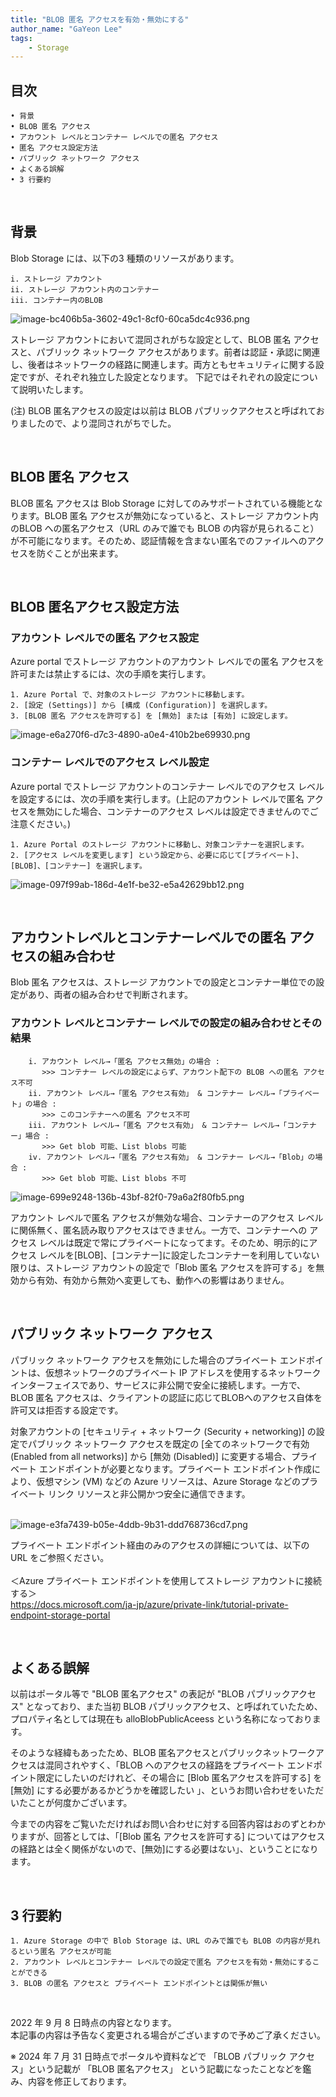 ```yaml
---
title: "BLOB 匿名 アクセスを有効・無効にする"
author_name: "GaYeon Lee"
tags:
    - Storage
---
```


## 目次
	
	• 背景
	• BLOB 匿名 アクセス
	• アカウント レベルとコンテナー レベルでの匿名 アクセス
	• 匿名 アクセス設定方法
	• パブリック ネットワーク アクセス
	• よくある誤解
	• 3 行要約

<br>

## 背景 

   Blob Storage には、以下の3 種類のリソースがあります。

	i. ストレージ アカウント
	ii. ストレージ アカウント内のコンテナー
	iii. コンテナー内のBLOB
	
![image-bc406b5a-3602-49c1-8cf0-60ca5dc4c936.png]({{site.baseurl}}/media/2022/09/image-bc406b5a-3602-49c1-8cf0-60ca5dc4c936.png)

 ストレージ アカウントにおいて混同されがちな設定として、BLOB 匿名 アクセスと、パブリック ネットワーク アクセスがあります。前者は認証・承認に関連し、後者はネットワークの経路に関連します。両方ともセキュリティに関する設定ですが、それぞれ独立した設定となります。
下記ではそれぞれの設定について説明いたします。

(注) BLOB 匿名アクセスの設定は以前は BLOB パブリックアクセスと呼ばれておりましたので、より混同されがちでした。

<br>

## BLOB 匿名 アクセス

BLOB 匿名 アクセスは Blob Storage に対してのみサポートされている機能となります。BLOB 匿名 アクセスが無効になっていると、ストレージ アカウント内のBLOB への匿名アクセス（URL のみで誰でも BLOB の内容が見られること）が不可能になります。そのため、認証情報を含まない匿名でのファイルへのアクセスを防ぐことが出来ます。

<br>
		
## BLOB 匿名アクセス設定方法

### アカウント レベルでの匿名 アクセス設定
   Azure portal でストレージ アカウントのアカウント レベルでの匿名 アクセスを許可または禁止するには、次の手順を実行します。

	1. Azure Portal で、対象のストレージ アカウントに移動します。
	2. [設定 (Settings)] から [構成 (Configuration)] を選択します。
	3. [BLOB 匿名 アクセスを許可する] を [無効] または [有効] に設定します。

![image-e6a270f6-d7c3-4890-a0e4-410b2be69930.png]({{site.baseurl}}/media/2022/09/image-e6a270f6-d7c3-4890-a0e4-410b2be69930.png)


### コンテナー レベルでのアクセス レベル設定
Azure portal でストレージ アカウントのコンテナー レベルでのアクセス レベルを設定するには、次の手順を実行します。(上記のアカウント レベルで匿名 アクセスを無効にした場合、コンテナーのアクセス レベルは設定できませんのでご注意ください。)

	1. Azure Portal のストレージ アカウントに移動し、対象コンテナーを選択します。
	2. [アクセス レベルを変更します] という設定から、必要に応じて[プライベート]、[BLOB]、[コンテナー] を選択します。

![image-097f99ab-186d-4e1f-be32-e5a42629bb12.png]({{site.baseurl}}/media/2022/09/image-097f99ab-186d-4e1f-be32-e5a42629bb12.png)

<br>

## アカウントレベルとコンテナーレベルでの匿名 アクセスの組み合わせ

   Blob 匿名 アクセスは、ストレージ アカウントでの設定とコンテナー単位での設定があり、両者の組み合わせで判断されます。

### アカウント レベルとコンテナー レベルでの設定の組み合わせとその結果

		i. アカウント レベル→「匿名 アクセス無効」の場合 : 
		   >>> コンテナー レベルの設定によらず、アカウント配下の BLOB への匿名 アクセス不可
		ii. アカウント レベル→「匿名 アクセス有効」 & コンテナー レベル→「プライベート」の場合 : 
		   >>> このコンテナーへの匿名 アクセス不可
		iii. アカウント レベル→「匿名 アクセス有効」 & コンテナー レベル→「コンテナー」場合 : 
		   >>> Get blob 可能、List blobs 可能 
		iv. アカウント レベル→「匿名 アクセス有効」 & コンテナー レベル→「Blob」の場合 : 
		   >>> Get blob 可能、List blobs 不可


![image-699e9248-136b-43bf-82f0-79a6a2f80fb5.png]({{site.baseurl}}/media/2022/09/image-699e9248-136b-43bf-82f0-79a6a2f80fb5.png)
		
アカウント レベルで匿名 アクセスが無効な場合、コンテナーのアクセス レベルに関係無く、匿名読み取りアクセスはできません。一方で、コンテナーへの アクセス レベルは既定で常にプライベートになってます。そのため、明示的にアクセス レベルを[BLOB]、[コンテナー]に設定したコンテナーを利用していない限りは、ストレージ アカウントの設定で「Blob 匿名 アクセスを許可する」を無効から有効、有効から無効へ変更しても、動作への影響はありません。

<br>


## パブリック ネットワーク アクセス

   パブリック ネットワーク アクセスを無効にした場合のプライベート エンドポイントは、仮想ネットワークのプライベート IP アドレスを使用するネットワーク インターフェイスであり、サービスに非公開で安全に接続します。一方で、BLOB 匿名 アクセスは、クライアントの認証に応じてBLOBへのアクセス自体を許可又は拒否する設定です。
<br>


   対象アカウントの [セキュリティ + ネットワーク (Security + networking)] の設定でパブリック ネットワーク アクセスを既定の [全てのネットワークで有効 (Enabled from all networks)] から [無効 (Disabled)] に変更する場合、プライベート エンドポイントが必要となります。プライベート エンドポイント作成により、仮想マシン (VM) などの Azure リソースは、Azure Storage などのプライベート リンク リソースと非公開かつ安全に通信できます。   
<br>

![image-e3fa7439-b05e-4ddb-9b31-ddd768736cd7.png]({{site.baseurl}}/media/2022/09/image-e3fa7439-b05e-4ddb-9b31-ddd768736cd7.png)   



プライベート エンドポイント経由のみのアクセスの詳細については、以下の URL をご参照ください。  
<br>＜Azure プライベート エンドポイントを使用してストレージ アカウントに接続する＞  
https://docs.microsoft.com/ja-jp/azure/private-link/tutorial-private-endpoint-storage-portal

<br>

## よくある誤解

   以前はポータル等で "BLOB 匿名アクセス" の表記が "BLOB パブリックアクセス" となっており、また当初 BLOB パブリックアクセス、と呼ばれていたため、プロパティ名としては現在も alloBlobPublicAceess という名称になっております。  
  
そのような経緯もあったため、BLOB 匿名アクセスとパブリックネットワークアクセスは混同されやすく、「BLOB へのアクセスの経路をプライベート エンドポイント限定にしたいのだけれど、その場合に [Blob 匿名アクセスを許可する] を [無効] にする必要があるかどうかを確認したい 」、というお問い合わせをいただいたことが何度かございます。

今までの内容をご覧いただければお問い合わせに対する回答内容はおのずとわかりますが、回答としては、「[Blob 匿名 アクセスを許可する] についてはアクセスの経路とは全く関係がないので、[無効]にする必要はない」、ということになります。

<br>

## 3 行要約

	1. Azure Storage の中で Blob Storage は、URL のみで誰でも BLOB の内容が見れるという匿名 アクセスが可能
	2. アカウント レベルとコンテナー レベルでの設定で匿名 アクセスを有効・無効にすることができる
	3. BLOB の匿名 アクセスと プライベート エンドポイントとは関係が無い

<br>

2022 年 9 月 8 日時点の内容となります。  
本記事の内容は予告なく変更される場合がございますので予めご了承ください。

※ 2024 年 7 月 31 日時点でポータルや資料などで 「BLOB パブリック アクセス」という記載が 「BLOB 匿名アクセス」 という記載になったことなどを鑑み、内容を修正しております。

